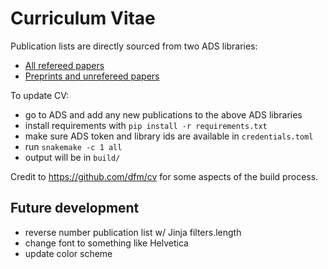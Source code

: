 # Curriculum Vitae

Publication lists are directly sourced from two ADS libraries:
* [All refereed papers](https://ui.adsabs.harvard.edu/user/libraries/G0Ow9TGTRyuVT7hbhzailA) 
* [Preprints and unrefereed papers](https://ui.adsabs.harvard.edu/user/libraries/7EG2_mB3Qaq6bVkrUnsvBQ)

To update CV:

* go to ADS and add any new publications to the above ADS libraries
* install requirements with `pip install -r requirements.txt`
* make sure ADS token and library ids are available in `credentials.toml` 
* run `snakemake -c 1 all`
* output will be in `build/`

Credit to https://github.com/dfm/cv for some aspects of the build process.

## Future development
* reverse number publication list w/ Jinja filters.length
* change font to something like Helvetica
* update color scheme